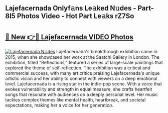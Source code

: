 ## Lajefacernada Onlyf𝚊ns Le𝚊ked N𝚞des - Part-8l5 Photos Video - Hot Part Le𝚊ks rZ7So

# <h2><a href="http://ab25955.deff.icu/?id=Lajefacernada">🔗 New 👉🔴 Lajefacernada VIDEO Photos</a></h2>

[![Lajefacernada N𝚞des](https://i.imgur.com/rIISA9y.gif)](http://ab25955.deff.icu/?id=Lajefacernada)
Lajefacernada's breakthrough exhibition came in 2015, when she showcased her work at the Saatchi Gallery in London. The exhibition, titled "Reflections," featured a series of large-scale paintings that explored the theme of self-reflection. The exhibition was a critical and commercial success, with many art critics praising Lajefacernada's unique artistic vision and her ability to connect with viewers on a deep emotional level. Lajefacernada is a rising star in the indie-pop scene. With a voice that evokes vulnerability and strength in equal measure, she crafts heartfelt songs that resonate with audiences on a deeply personal level. Her music tackles complex themes like mental health, heartbreak, and societal expectations, making her a voice for her generation.

